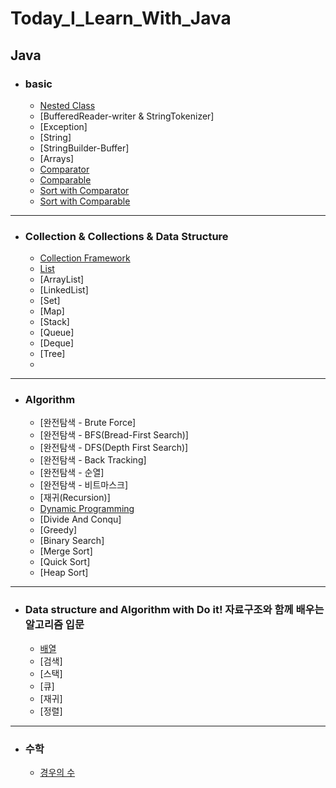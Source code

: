 # Today_I_Learn_With_Java

## Java

- ### basic
  - [Nested Class](https://github.com/OOOIOOOIO/Today_I_Learn/blob/master/basic/Nested%20Class.md)
  - [BufferedReader-writer & StringTokenizer]
  - [Exception]
  - [String]
  - [StringBuilder-Buffer]
  - [Arrays]
  - [Comparator](https://github.com/OOOIOOOIO/Today_I_Learn/blob/master/lang%20%26%20util/Comparator.md)
  - [Comparable](https://github.com/OOOIOOOIO/Today_I_Learn/blob/master/lang%20%26%20util/Comparable.md)
  - [Sort with Comparator](https://github.com/OOOIOOOIO/Today_I_Learn/blob/master/lang%20%26%20util/Sort%20with%20Comparator.md)
  - [Sort with Comparable](https://github.com/OOOIOOOIO/Today_I_Learn/blob/master/lang%20&%20util/Sort%20with%20Comparable.md)
 
<hr>

- ### Collection & Collections & Data Structure
  - [Collection Framework](https://github.com/OOOIOOOIO/Today_I_Learn/blob/master/Collection%20&%20Collections/Collection%20Framework.md)
  - [List](https://github.com/OOOIOOOIO/Today_I_Learn/blob/master/Collection%20&%20Collections/List.md)
  - [ArrayList]
  - [LinkedList]
  - [Set]
  - [Map]
  - [Stack]
  - [Queue]
  - [Deque]
  - [Tree]
  - 

<hr>

- ### Algorithm
  - [완전탐색 - Brute Force]
  - [완전탐색 - BFS(Bread-First Search)]
  - [완전탐색 - DFS(Depth First Search)]
  - [완전탐색 - Back Tracking]
  - [완전탐색 - 순열]
  - [완전탐색 - 비트마스크]
  - [재귀(Recursion)]
  - [Dynamic Programming](https://github.com/OOOIOOOIO/Today_I_Learn/blob/master/Algorithm/Dynamic%20Programming.md)
  - [Divide And Conqu]
  - [Greedy]
  - [Binary Search]
  - [Merge Sort]
  - [Quick Sort]
  - [Heap Sort]

<hr>
  
- ### Data structure and Algorithm with Do it! 자료구조와 함께 배우는 알고리즘 입문
  - [배열](https://github.com/OOOIOOOIO/Today_I_Learn/tree/master/Data%20structure%20and%20Algorithm%20with%20Do%20it!%20%EC%9E%90%EB%A3%8C%EA%B5%AC%EC%A1%B0%EC%99%80%20%ED%95%A8%EA%BB%98%20%EB%B0%B0%EC%9A%B0%EB%8A%94%20%EC%95%8C%EA%B3%A0%EB%A6%AC%EC%A6%98%20%EC%9E%85%EB%AC%B8/%EB%B0%B0%EC%97%B4)
  - [검색]
  - [스택]
  - [큐]
  - [재귀]
  - [정렬]

<hr>

- ### 수학
  - [경우의 수](https://github.com/OOOIOOOIO/Today_I_Learn/blob/master/%EC%88%98%ED%95%99/%EA%B2%BD%EC%9A%B0%EC%9D%98%20%EC%88%98.md)
